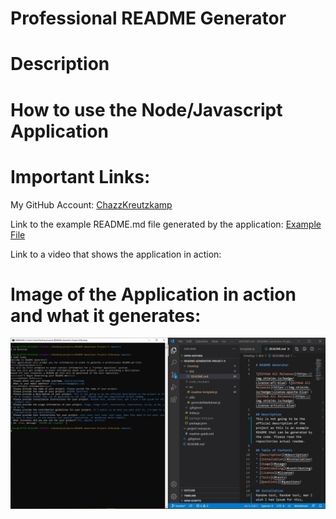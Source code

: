 # Professional README Generator

# Description

# How to use the Node/Javascript Application

# Important Links:

My GitHub Account: [ChazzKreutzkamp](https://github.com/ChazzKreutzkamp)

Link to the example README.md file generated by the application: [Example File](https://github.com/ChazzKreutzkamp/README-Generator-Project-9/blob/master/Develop/dist/README.md#description)

Link to a video that shows the application in action:

# Image of the Application in action and what it generates:

![al text](https://github.com/ChazzKreutzkamp/README-Generator-Project-9/blob/master/project-resources/example-picture.JPG)
